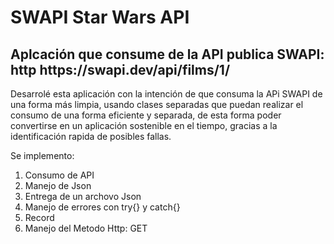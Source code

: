 <h1>SWAPI Star Wars API</h1>
<h2>Aplcación que consume de la API publica SWAPI: http https://swapi.dev/api/films/1/</h2>

Desarrolé esta aplicación con la intención de que consuma la APi SWAPI de una forma más limpia, usando clases separadas que puedan realizar el consumo
de una forma eficiente y separada, de esta forma poder convertirse en un aplicación sostenible en el tiempo, gracias a la identificación rapida de posibles 
fallas.

Se implemento:
1. Consumo de API
2. Manejo de Json
3. Entrega de un archovo Json
4. Manejo de errores con try{} y catch{}
5. Record
6. Manejo del Metodo Http: GET

